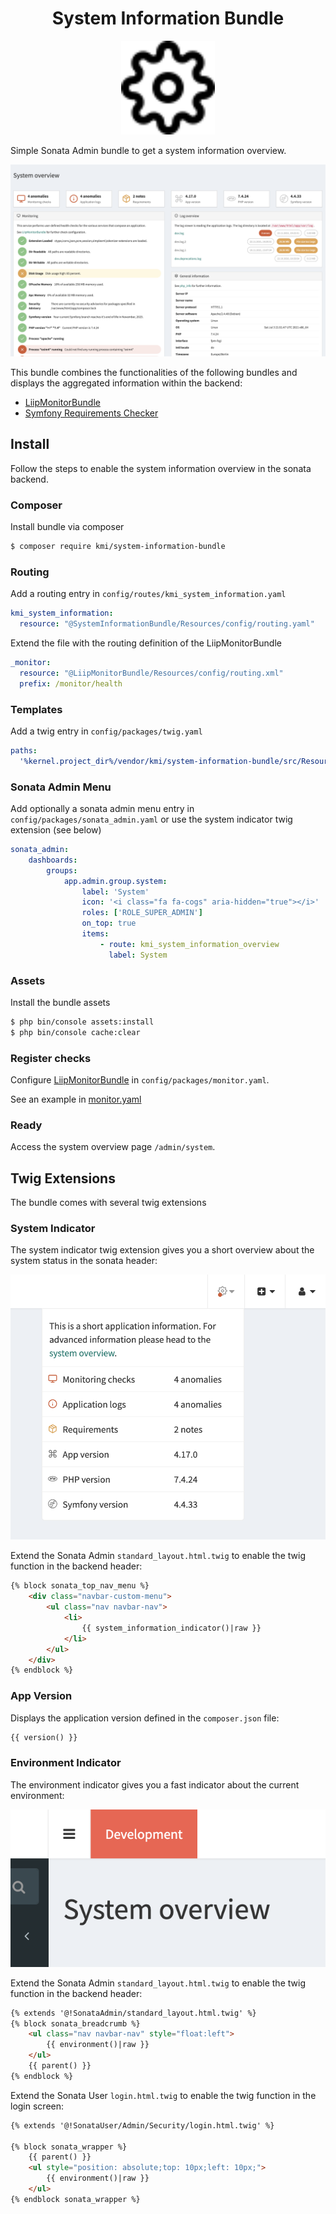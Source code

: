 <h1 align="center">System Information Bundle</h1>

<p align="center"><img src="./docs/img/settings.svg" alt="Settings" width="150"></p>

Simple Sonata Admin bundle to get a system information overview. 

![Screenshot](docs/img/screenshot-system-overview.png "Screenshot")

This bundle combines the functionalities of the following bundles and displays the aggregated information within the backend:

- [LiipMonitorBundle](https://github.com/liip/LiipMonitorBundle)
- [Symfony Requirements Checker](https://github.com/symfony/requirements-checker)

## Install

Follow the steps to enable the system information overview in the sonata backend.

### Composer

Install bundle via composer
```bash
$ composer require kmi/system-information-bundle
```

### Routing

Add a routing entry in `config/routes/kmi_system_information.yaml`
```yaml
kmi_system_information:
  resource: "@SystemInformationBundle/Resources/config/routing.yaml"
```

Extend the file with the routing definition of the LiipMonitorBundle
```yaml
_monitor:
  resource: "@LiipMonitorBundle/Resources/config/routing.xml"
  prefix: /monitor/health
```

### Templates

Add a twig entry in `config/packages/twig.yaml`
```yaml
paths:
  '%kernel.project_dir%/vendor/kmi/system-information-bundle/src/Resources/views': SystemInformationBundle
```

### Sonata Admin Menu

Add optionally a sonata admin menu entry in `config/packages/sonata_admin.yaml` or use the system indicator twig extension (see below)
```yaml
sonata_admin:
    dashboards:
        groups:
            app.admin.group.system:
                label: 'System'
                icon: '<i class="fa fa-cogs" aria-hidden="true"></i>'
                roles: ['ROLE_SUPER_ADMIN']
                on_top: true
                items:
                    - route: kmi_system_information_overview
                      label: System
```

### Assets

Install the bundle assets
```bash
$ php bin/console assets:install
$ php bin/console cache:clear
```

### Register checks

Configure [LiipMonitorBundle](https://github.com/liip/LiipMonitorBundle) in `config/packages/monitor.yaml`.

See an example in [monitor.yaml](docs/examples/monitor.yaml)

### Ready

Access the system overview page `/admin/system`.

## Twig Extensions

The bundle comes with several twig extensions

### System Indicator

The system indicator twig extension gives you a short overview about the system status in the sonata header:

![Screenshot](docs/img/screenshot-system-indicator.png "Screenshot System Indicator")

Extend the Sonata Admin `standard_layout.html.twig` to enable the twig function in the backend header:

```html
{% block sonata_top_nav_menu %}
    <div class="navbar-custom-menu">
        <ul class="nav navbar-nav">
            <li>
                {{ system_information_indicator()|raw }}
            </li>
        </ul>
    </div>
{% endblock %}
```

### App Version

Displays the application version defined in the `composer.json` file:

```html
{{ version() }}
```

### Environment Indicator

The environment indicator gives you a fast indicator about the current environment:


![Screenshot](docs/img/screenshot-environment.png "Screenshot Environment")


Extend the Sonata Admin `standard_layout.html.twig` to enable the twig function in the backend header:

```html
{% extends '@!SonataAdmin/standard_layout.html.twig' %}
{% block sonata_breadcrumb %}
    <ul class="nav navbar-nav" style="float:left">
        {{ environment()|raw }}
    </ul>
    {{ parent() }}
{% endblock %}
```

Extend the Sonata User `login.html.twig` to enable the twig function in the login screen:

```html
{% extends '@!SonataUser/Admin/Security/login.html.twig' %}

{% block sonata_wrapper %}
    {{ parent() }}
    <ul style="position: absolute;top: 10px;left: 10px;">
        {{ environment()|raw }}
    </ul>
{% endblock sonata_wrapper %}
```